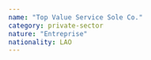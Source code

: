 ```yaml
---
name: "Top Value Service Sole Co."
category: private-sector
nature: "Entreprise"
nationality: LAO
---
```


